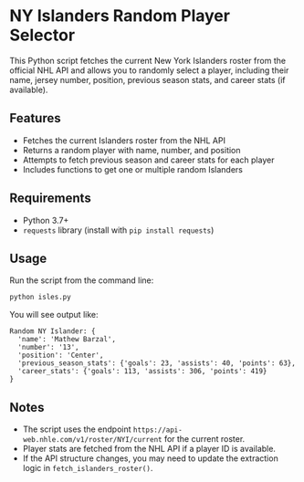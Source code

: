 # NY Islanders Random Player Selector

This Python script fetches the current New York Islanders roster from the official NHL API and allows you to randomly select a player, including their name, jersey number, position, previous season stats, and career stats (if available).

## Features
- Fetches the current Islanders roster from the NHL API
- Returns a random player with name, number, and position
- Attempts to fetch previous season and career stats for each player
- Includes functions to get one or multiple random Islanders

## Requirements
- Python 3.7+
- `requests` library (install with `pip install requests`)

## Usage
Run the script from the command line:

```bash
python isles.py
```

You will see output like:


```
Random NY Islander: {
  'name': 'Mathew Barzal',
  'number': '13',
  'position': 'Center',
  'previous_season_stats': {'goals': 23, 'assists': 40, 'points': 63},
  'career_stats': {'goals': 113, 'assists': 306, 'points': 419}
}
```

## Notes
- The script uses the endpoint `https://api-web.nhle.com/v1/roster/NYI/current` for the current roster.
- Player stats are fetched from the NHL API if a player ID is available.
- If the API structure changes, you may need to update the extraction logic in `fetch_islanders_roster()`.